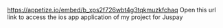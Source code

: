 https://appetize.io/embed/b_xps2f726wbt4g3tqkmuzkfchaq
Open this url link to access the ios app application of my project for Juspay
